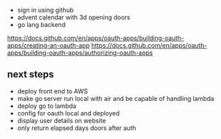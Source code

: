 
* sign in using github
* advent calendar with 3d opening doors
* go lang backend

https://docs.github.com/en/apps/oauth-apps/building-oauth-apps/creating-an-oauth-app
https://docs.github.com/en/apps/oauth-apps/building-oauth-apps/authorizing-oauth-apps

## next steps
* deploy front end to AWS
* make go server run local with air and be capable of handling lambda
* deploy go to lambda
* config for oauth local and deployed
* display user details on website
* only return elapsed days doors after auth